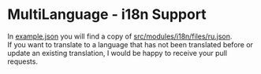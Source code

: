 # MultiLanguage - i18n Support

In [example.json](./example.json) you will find a copy of [src/modules/i18n/files/ru.json](../../../src/modules/i18n/files/ru.json).\
If you want to translate to a language that has not been translated before or update an existing translation, I would be happy to receive your pull requests.
